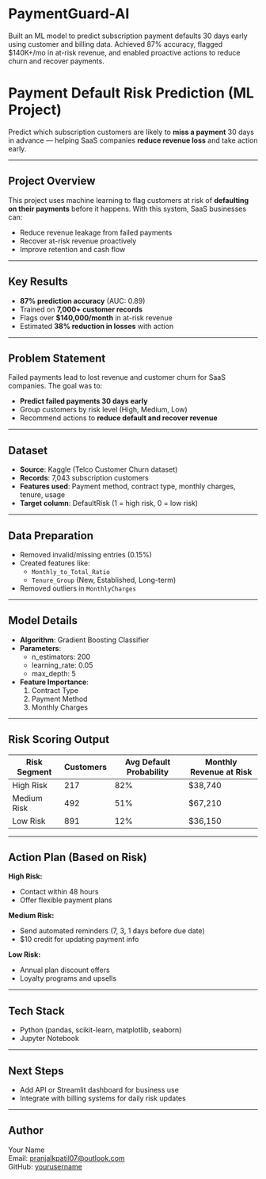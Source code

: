 # **PaymentGuard-AI**
Built an ML model to predict subscription payment defaults 30 days early using customer and billing data. Achieved 87% accuracy, flagged $140K+/mo in at-risk revenue, and enabled proactive actions to reduce churn and recover payments.
# Payment Default Risk Prediction (ML Project)

Predict which subscription customers are likely to **miss a payment** 30 days in advance — helping SaaS companies **reduce revenue loss** and take action early.

---

## Project Overview
This project uses machine learning to flag customers at risk of **defaulting on their payments** before it happens. With this system, SaaS businesses can:
- Reduce revenue leakage from failed payments
- Recover at-risk revenue proactively
- Improve retention and cash flow

---

## Key Results
- **87% prediction accuracy** (AUC: 0.89)
- Trained on **7,000+ customer records**
- Flags over **$140,000/month** in at-risk revenue
- Estimated **38% reduction in losses** with action

---

## Problem Statement
Failed payments lead to lost revenue and customer churn for SaaS companies. The goal was to:
- **Predict failed payments 30 days early**
- Group customers by risk level (High, Medium, Low)
- Recommend actions to **reduce default and recover revenue**

---

## Dataset
- **Source**: Kaggle (Telco Customer Churn dataset)
- **Records**: 7,043 subscription customers
- **Features used**: Payment method, contract type, monthly charges, tenure, usage
- **Target column**: DefaultRisk (1 = high risk, 0 = low risk)

---

## Data Preparation
- Removed invalid/missing entries (0.15%)
- Created features like:
  - `Monthly_to_Total_Ratio`
  - `Tenure_Group` (New, Established, Long-term)
- Removed outliers in `MonthlyCharges`

---

## Model Details
- **Algorithm**: Gradient Boosting Classifier
- **Parameters**:
  - n_estimators: 200
  - learning_rate: 0.05
  - max_depth: 5
- **Feature Importance**:
  1. Contract Type
  2. Payment Method
  3. Monthly Charges

---

## Risk Scoring Output
| Risk Segment | Customers | Avg Default Probability | Monthly Revenue at Risk |
|--------------|-----------|--------------------------|--------------------------|
| High Risk    | 217       | 82%                      | $38,740                  |
| Medium Risk  | 492       | 51%                      | $67,210                  |
| Low Risk     | 891       | 12%                      | $36,150                  |

---

## Action Plan (Based on Risk)
**High Risk:**
- Contact within 48 hours
- Offer flexible payment plans

**Medium Risk:**
- Send automated reminders (7, 3, 1 days before due date)
- $10 credit for updating payment info

**Low Risk:**
- Annual plan discount offers
- Loyalty programs and upsells

---

## Tech Stack
- Python (pandas, scikit-learn, matplotlib, seaborn)
- Jupyter Notebook

---

## Next Steps
- Add API or Streamlit dashboard for business use
- Integrate with billing systems for daily risk updates

---

## Author
Your Name  
Email: pranjalkpatil07@outlook.com  
GitHub: [yourusername](https://github.com/yourusername)


